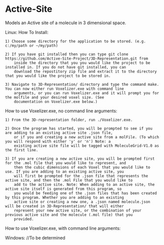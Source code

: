 # Active-Site
Models an Active site of a molecule in 3 dimensional space.

Linux:
  How To Install:

    1) Choose some directory for the application to be stored. (e.g. c:/my/path or ~/my/path)

    2) If you have git installed then you can type git clone https://github.com/Active-Site-Project/3D-Representation.git from 
        inside the directory that you you would like the project to be installed in. If you do not have git installed, you can 
        download the repostitory zip file and extract it to the directory that you would like the project to be stored in.

    3) Navigate to 3D-Representation/ directory and type the command make. You can now either run Voxelizer.exe with command line
        arguments, or you can run Voxelizer.exe and it will prompt you for the molfile and your desired voxel size. (See 
        documentation on Voxelizer.exe below.)
        

  How to use Voxelizer.exe, no command line arguments:

    1) From the 3D-representation folder, run ./Voxelizer.exe.

    2) Once the program has started, you will be prompted to see if you are adding to an existing active site .json file,  
        or if you and creating a new active site from a molFile. (To which you will respond with either 'y' or 'n') Note: a 
        existing active site file will be tagged with MoleculeGrid-V1.0 as the first line.

    3) If you are creating a new active site, you will be prompted first for the .mol file that you would like to represent, and 
        then the cubic dimensions of each Voxel that you would like to use. If you are adding to an existing active site, you 
        will first be prompted for the .json file that represents the active site, and then the .mol File that you would like to 
        add to the active site. Note: When adding to an active site, the active site itself is generated from this program, so 
        you would be feeding one of the .json files that has been created by this program. Whether you are adding to an existing 
        active site or creating a new one, a .json named molecule.json will be created in 3D-Representation/ that will either 
        represent your new active site, or the combination of your previous active site and the molecule (.mol file) that you 
        provided.


  How to use Voxelizer.exe, with command line arguments:


Windows: //To be determined
